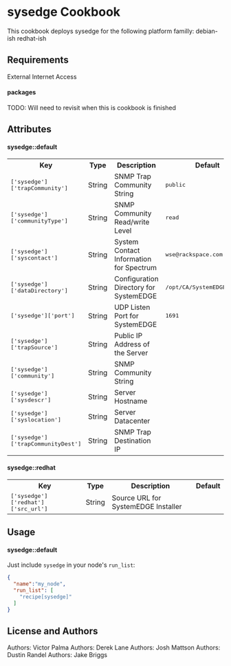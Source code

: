 sysedge Cookbook
================
This cookbook deploys sysedge for the following platform familly:
    debian-ish
    redhat-ish


Requirements
------------

External Internet Access

#### packages
TODO: Will need to revisit when this is cookbook is finished

Attributes
----------

#### sysedge::default
<table>
  <tr>
    <th>Key</th>
    <th>Type</th>
    <th>Description</th>
    <th>Default</th>
  </tr>
  <tr>
    <td><tt>['sysedge']['trapCommunity']</tt></td>
    <td>String</td>
    <td>SNMP Trap Community String</td>
    <td><tt>public</tt></td>
  </tr>
  <tr>
    <td><tt>['sysedge']['communityType']</tt></td>
    <td>String</td>
    <td>SNMP Community Read/write Level</td>
    <td><tt>read</tt></td>
  </tr>
  <tr>
    <td><tt>['sysedge']['syscontact']</tt></td>
    <td>String</td>
    <td>System Contact Information for Spectrum</td>
    <td><tt>wse@rackspace.com</tt></td>
  </tr>
  <tr>
    <td><tt>['sysedge']['dataDirectory']</tt></td>
    <td>String</td>
    <td>Configuration Directory for SystemEDGE</td>
    <td><tt>/opt/CA/SystemEDGE/config</tt></td>
  </tr>
  <tr>
    <td><tt>['sysedge']['port']</tt></td>
    <td>String</td>
    <td>UDP Listen Port for SystemEDGE</td>
    <td><tt>1691</tt></td>
  </tr>
  <tr>
    <td><tt>['sysedge']['trapSource']</tt></td>
    <td>String</td>
    <td>Public IP Address of the Server</td>
    <td><tt></tt></td>
  </tr>
  <tr>
    <td><tt>['sysedge']['community']</tt></td>
    <td>String</td>
    <td>SNMP Community String</td>
    <td><tt></tt></td>
  </tr>
  <tr>
    <td><tt>['sysedge']['sysdescr']</tt></td>
    <td>String</td>
    <td>Server Hostname</td>
    <td><tt></tt></td>
  </tr>
  <tr>
    <td><tt>['sysedge']['syslocation']</tt></td>
    <td>String</td>
    <td>Server Datacenter</td>
    <td><tt></tt></td>
  </tr>
  <tr>
    <td><tt>['sysedge']['trapCommunityDest']</tt></td>
    <td>String</td>
    <td>SNMP Trap Destination IP</td>
    <td><tt></tt></td>
  </tr>
</table>

#### sysedge::redhat
<table>
  <tr>
    <th>Key</th>
    <th>Type</th>
    <th>Description</th>
    <th>Default</th>
  </tr>
  <tr>
    <td><tt>['sysedge']['redhat']['src_url']</tt></td>
    <td>String</td>
    <td>Source URL for SystemEDGE Installer</td>
    <td><tt></tt></td>
  </tr>
</table>

Usage
-----
#### sysedge::default

Just include `sysedge` in your node's `run_list`:

```json
{
  "name":"my_node",
  "run_list": [
    "recipe[sysedge]"
  ]
}
```

License and Authors
-------------------
Authors: Victor Palma
Authors: Derek Lane
Authors: Josh Mattson
Authors: Dustin Randel
Authors: Jake Briggs

